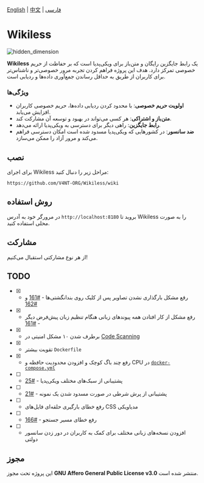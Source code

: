 [English](README.md) | [中文](Chinese.md) | [فارسی](Persian.md)

# Wikiless

![hidden_dimension](https://github.com/user-attachments/assets/4093053d-a7c4-45aa-8860-ea0f64a841e9)

**Wikiless** یک رابط جایگزین رایگان و متن‌باز برای ویکی‌پدیا است که بر حفاظت از حریم خصوصی تمرکز دارد. هدف این پروژه فراهم کردن تجربه مرور خصوصی‌تر و ناشناس‌تر برای کاربران از طریق به حداقل رساندن جمع‌آوری داده‌ها و ردیابی است.

### ویژگی‌ها
- **اولویت حریم خصوصی**: با محدود کردن ردیابی داده‌ها، حریم خصوصی کاربران افزایش می‌یابد.
- **متن‌باز و اشتراکی**: هر کسی می‌تواند در بهبود و توسعه آن مشارکت کند.
- **رابط جایگزین**: راهی دیگر برای دسترسی به ویکی‌پدیا ارائه می‌دهد.
- **ضد سانسور**: در کشورهایی که ویکی‌پدیا مسدود شده است امکان دسترسی فراهم می‌کند و مرور آزاد را ممکن می‌سازد.

## نصب

برای اجرای Wikiless مراحل زیر را دنبال کنید:
```
https://github.com/V4NT-ORG/Wikiless/wiki
```


## روش استفاده

در مرورگر خود به آدرس ```http://localhost:8180``` بروید تا Wikiless را به صورت محلی استفاده کنید.

## مشارکت

از هر نوع مشارکتی استقبال می‌کنیم!

## TODO

- [x] - رفع مشکل بارگذاری نشدن تصاویر پس از کلیک روی بندانگشتی‌ها - [#161](https://github.com/Metastem/Wikiless/issues/161) و [#162](https://github.com/Metastem/Wikiless/pull/162)  
- [x] - رفع مشکل از کار افتادن همه پیوندهای زبانی هنگام تنظیم زبان پیش‌فرض دیگر - [#161](https://github.com/Metastem/Wikiless/issues/161)  
- [x] - برطرف شدن ۱۰ مشکل امنیتی در [Code Scanning](https://github.com/V4NT-ORG/Wikiless-Reborn/security/code-scanning)  
- [x] - تقویت بیشتر ```Dockerfile```  
- [x] - رفع چند باگ کوچک و افزودن محدودیت حافظه و CPU در [```docker-compose.yml```](https://www.baeldung.com/ops/docker-memory-limit)  
- [ ] - پشتیبانی از سبک‌های مختلف ویکی‌پدیا - [#25](https://github.com/Metastem/Wikiless/issues/25)  
- [ ] - پشتیبانی از پرش شرطی در صورت مسدود شدن یک نمونه - [#21](https://github.com/Metastem/Wikiless/issues/21)  
- [ ] - رفع خطای بارگیری حلقه‌ای فایل‌های CSS مدیاویکی  
- [ ] - رفع خطای مسیر جستجو - [#166](https://github.com/Metastem/Wikiless/issues/166)  
- [ ] - افزودن نسخه‌های زبانی مختلف برای کمک به کاربران در دور زدن سانسور دولتی  

## مجوز

این پروژه تحت مجوز **GNU Affero General Public License v3.0** منتشر شده است.
